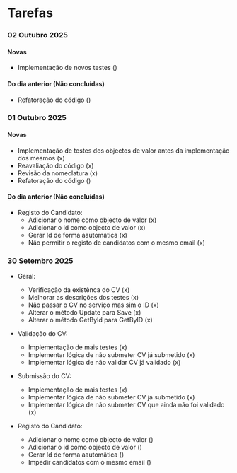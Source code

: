 # Tarefas

### 02 Outubro 2025

#### Novas

- Implementação de novos testes ()
 

#### Do dia anterior (Não concluídas)

- Refatoração do código ()

### 01 Outubro 2025

#### Novas

- Implementação de testes dos objectos de valor antes da implementação dos mesmos (x)
- Reavaliação do código (x)
- Revisão da nomeclatura (x)
- Refatoração do código ()


#### Do dia anterior (Não concluídas)

- Registo do Candidato:
  - Adicionar o nome como objecto de valor (x)
  - Adicionar o id como objecto de valor (x)
  - Gerar Id de forma aautomâtica (x)
  - Não permitir o registo de candidatos com o mesmo email (x)

### 30 Setembro 2025

- Geral:
  - Verificação da existênca do CV (x)
  - Melhorar as descrições dos testes (x)
  - Não passar o CV no serviço mas sim o ID (x)
  - Alterar o método Update para Save (x)
  - Alterar o método GetById para GetByID (x)

- Validação do CV:
  - Implementação de mais testes (x)
  - Implementar lógica de não submeter CV já submetido (x)
  - Implementar lógica de não validar CV já validado (x)


- Submissão do CV:
  - Implementação de mais testes (x)
  - Implementar lógica de não submeter CV já submetido (x)
  - Implementar lógica de não submeter CV que ainda não foi validado (x)


- Registo do Candidato:
  - Adicionar o nome como objecto de valor ()
  - Adicionar o id como objecto de valor ()
  - Gerar Id de forma aautomâtica ()
  - Impedir candidatos com o mesmo email ()
